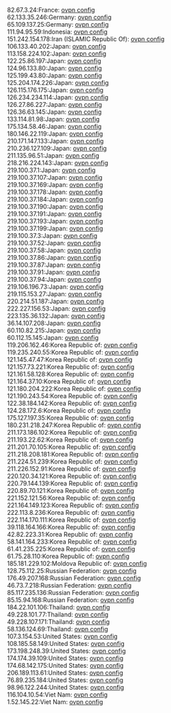 82.67.3.24:France: [ovpn config](vpn/82_67_3_24.ovpn)  
62.133.35.246:Germany: [ovpn config](vpn/62_133_35_246.ovpn)  
65.109.137.25:Germany: [ovpn config](vpn/65_109_137_25.ovpn)  
111.94.95.59:Indonesia: [ovpn config](vpn/111_94_95_59.ovpn)  
151.242.154.178:Iran (ISLAMIC Republic Of): [ovpn config](vpn/151_242_154_178.ovpn)  
106.133.40.202:Japan: [ovpn config](vpn/106_133_40_202.ovpn)  
113.158.224.102:Japan: [ovpn config](vpn/113_158_224_102.ovpn)  
122.25.86.197:Japan: [ovpn config](vpn/122_25_86_197.ovpn)  
124.96.133.80:Japan: [ovpn config](vpn/124_96_133_80.ovpn)  
125.199.43.80:Japan: [ovpn config](vpn/125_199_43_80.ovpn)  
125.204.174.226:Japan: [ovpn config](vpn/125_204_174_226.ovpn)  
126.115.176.175:Japan: [ovpn config](vpn/126_115_176_175.ovpn)  
126.234.234.114:Japan: [ovpn config](vpn/126_234_234_114.ovpn)  
126.27.86.227:Japan: [ovpn config](vpn/126_27_86_227.ovpn)  
126.36.63.145:Japan: [ovpn config](vpn/126_36_63_145.ovpn)  
133.114.81.98:Japan: [ovpn config](vpn/133_114_81_98.ovpn)  
175.134.58.46:Japan: [ovpn config](vpn/175_134_58_46.ovpn)  
180.146.22.119:Japan: [ovpn config](vpn/180_146_22_119.ovpn)  
210.171.147.133:Japan: [ovpn config](vpn/210_171_147_133.ovpn)  
210.236.127.109:Japan: [ovpn config](vpn/210_236_127_109.ovpn)  
211.135.96.51:Japan: [ovpn config](vpn/211_135_96_51.ovpn)  
218.216.224.143:Japan: [ovpn config](vpn/218_216_224_143.ovpn)  
219.100.37.1:Japan: [ovpn config](vpn/219_100_37_1.ovpn)  
219.100.37.107:Japan: [ovpn config](vpn/219_100_37_107.ovpn)  
219.100.37.169:Japan: [ovpn config](vpn/219_100_37_169.ovpn)  
219.100.37.178:Japan: [ovpn config](vpn/219_100_37_178.ovpn)  
219.100.37.184:Japan: [ovpn config](vpn/219_100_37_184.ovpn)  
219.100.37.190:Japan: [ovpn config](vpn/219_100_37_190.ovpn)  
219.100.37.191:Japan: [ovpn config](vpn/219_100_37_191.ovpn)  
219.100.37.193:Japan: [ovpn config](vpn/219_100_37_193.ovpn)  
219.100.37.199:Japan: [ovpn config](vpn/219_100_37_199.ovpn)  
219.100.37.3:Japan: [ovpn config](vpn/219_100_37_3.ovpn)  
219.100.37.52:Japan: [ovpn config](vpn/219_100_37_52.ovpn)  
219.100.37.58:Japan: [ovpn config](vpn/219_100_37_58.ovpn)  
219.100.37.86:Japan: [ovpn config](vpn/219_100_37_86.ovpn)  
219.100.37.87:Japan: [ovpn config](vpn/219_100_37_87.ovpn)  
219.100.37.91:Japan: [ovpn config](vpn/219_100_37_91.ovpn)  
219.100.37.94:Japan: [ovpn config](vpn/219_100_37_94.ovpn)  
219.106.196.73:Japan: [ovpn config](vpn/219_106_196_73.ovpn)  
219.115.153.27:Japan: [ovpn config](vpn/219_115_153_27.ovpn)  
220.214.51.187:Japan: [ovpn config](vpn/220_214_51_187.ovpn)  
222.227.156.53:Japan: [ovpn config](vpn/222_227_156_53.ovpn)  
223.135.36.132:Japan: [ovpn config](vpn/223_135_36_132.ovpn)  
36.14.107.208:Japan: [ovpn config](vpn/36_14_107_208.ovpn)  
60.110.82.215:Japan: [ovpn config](vpn/60_110_82_215.ovpn)  
60.112.15.145:Japan: [ovpn config](vpn/60_112_15_145.ovpn)  
119.206.162.46:Korea Republic of: [ovpn config](vpn/119_206_162_46.ovpn)  
119.235.240.55:Korea Republic of: [ovpn config](vpn/119_235_240_55.ovpn)  
121.145.47.47:Korea Republic of: [ovpn config](vpn/121_145_47_47.ovpn)  
121.157.73.221:Korea Republic of: [ovpn config](vpn/121_157_73_221.ovpn)  
121.161.58.128:Korea Republic of: [ovpn config](vpn/121_161_58_128.ovpn)  
121.164.37.10:Korea Republic of: [ovpn config](vpn/121_164_37_10.ovpn)  
121.180.204.222:Korea Republic of: [ovpn config](vpn/121_180_204_222.ovpn)  
121.190.243.54:Korea Republic of: [ovpn config](vpn/121_190_243_54.ovpn)  
122.38.184.142:Korea Republic of: [ovpn config](vpn/122_38_184_142.ovpn)  
124.28.172.6:Korea Republic of: [ovpn config](vpn/124_28_172_6.ovpn)  
175.127.197.35:Korea Republic of: [ovpn config](vpn/175_127_197_35.ovpn)  
180.231.218.247:Korea Republic of: [ovpn config](vpn/180_231_218_247.ovpn)  
211.173.186.102:Korea Republic of: [ovpn config](vpn/211_173_186_102.ovpn)  
211.193.22.62:Korea Republic of: [ovpn config](vpn/211_193_22_62.ovpn)  
211.201.70.105:Korea Republic of: [ovpn config](vpn/211_201_70_105.ovpn)  
211.218.208.181:Korea Republic of: [ovpn config](vpn/211_218_208_181.ovpn)  
211.224.51.239:Korea Republic of: [ovpn config](vpn/211_224_51_239.ovpn)  
211.226.152.91:Korea Republic of: [ovpn config](vpn/211_226_152_91.ovpn)  
220.120.34.121:Korea Republic of: [ovpn config](vpn/220_120_34_121.ovpn)  
220.79.144.139:Korea Republic of: [ovpn config](vpn/220_79_144_139.ovpn)  
220.89.70.121:Korea Republic of: [ovpn config](vpn/220_89_70_121.ovpn)  
221.152.121.56:Korea Republic of: [ovpn config](vpn/221_152_121_56.ovpn)  
221.164.149.123:Korea Republic of: [ovpn config](vpn/221_164_149_123.ovpn)  
222.113.8.236:Korea Republic of: [ovpn config](vpn/222_113_8_236.ovpn)  
222.114.170.111:Korea Republic of: [ovpn config](vpn/222_114_170_111.ovpn)  
39.118.164.166:Korea Republic of: [ovpn config](vpn/39_118_164_166.ovpn)  
42.82.223.31:Korea Republic of: [ovpn config](vpn/42_82_223_31.ovpn)  
58.141.164.233:Korea Republic of: [ovpn config](vpn/58_141_164_233.ovpn)  
61.41.235.225:Korea Republic of: [ovpn config](vpn/61_41_235_225.ovpn)  
61.75.28.110:Korea Republic of: [ovpn config](vpn/61_75_28_110.ovpn)  
185.181.229.102:Moldova Republic of: [ovpn config](vpn/185_181_229_102.ovpn)  
128.75.112.25:Russian Federation: [ovpn config](vpn/128_75_112_25.ovpn)  
176.49.207.168:Russian Federation: [ovpn config](vpn/176_49_207_168.ovpn)  
46.73.7.218:Russian Federation: [ovpn config](vpn/46_73_7_218.ovpn)  
85.117.235.136:Russian Federation: [ovpn config](vpn/85_117_235_136.ovpn)  
85.15.94.168:Russian Federation: [ovpn config](vpn/85_15_94_168.ovpn)  
184.22.101.106:Thailand: [ovpn config](vpn/184_22_101_106.ovpn)  
49.228.101.77:Thailand: [ovpn config](vpn/49_228_101_77.ovpn)  
49.228.107.171:Thailand: [ovpn config](vpn/49_228_107_171.ovpn)  
58.136.124.69:Thailand: [ovpn config](vpn/58_136_124_69.ovpn)  
107.3.154.53:United States: [ovpn config](vpn/107_3_154_53.ovpn)  
108.185.58.149:United States: [ovpn config](vpn/108_185_58_149.ovpn)  
173.198.248.39:United States: [ovpn config](vpn/173_198_248_39.ovpn)  
174.174.39.109:United States: [ovpn config](vpn/174_174_39_109.ovpn)  
174.68.142.175:United States: [ovpn config](vpn/174_68_142_175.ovpn)  
206.189.113.61:United States: [ovpn config](vpn/206_189_113_61.ovpn)  
76.89.235.184:United States: [ovpn config](vpn/76_89_235_184.ovpn)  
98.96.122.244:United States: [ovpn config](vpn/98_96_122_244.ovpn)  
116.104.10.54:Viet Nam: [ovpn config](vpn/116_104_10_54.ovpn)  
1.52.145.22:Viet Nam: [ovpn config](vpn/1_52_145_22.ovpn)  
